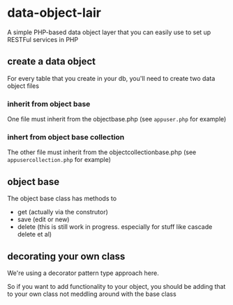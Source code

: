 # data-object-lair
A simple PHP-based data object layer that you can easily use to set up RESTFul services in PHP
## create a data object
For every table that you create in your db, you'll need to create two data object files
### inherit from object base
One file must inherit from the objectbase.php (see `appuser.php` for example)
### inhert from object base collection
The other file must inherit from the objectcollectionbase.php (see `appusercollection.php` for example)

## object base
The object base class has methods to
* get (actually via the construtor)
* save (edit or new)
* delete (this is still work in progress. especially for stuff like cascade delete et al)
## decorating your own class
We're using a decorator pattern type approach here.

So if you want to add functionality to your object, you should be adding that to your own class not meddling around with the base class


